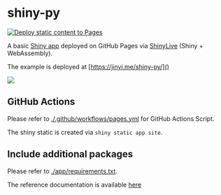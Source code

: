 # shiny-py

[![Deploy static content to Pages](https://github.com/rickyking/shiny-py/actions/workflows/pages.yml/badge.svg)](https://github.com/rickyking/shiny-py/actions/workflows/pages.yml)

A basic [Shiny app](https://shinylive.io/py/examples/#plot-output) deployed on GitHub Pages via [ShinyLive](https://shiny.rstudio.com/py/docs/shinylive.html) (Shiny + WebAssembly).

The example is deployed at [https://jinyi.me/shiny-py/]()

![](https://shiny.rstudio.com/py/docs/shinylive-shinylive-deployment-model.png)

## GitHub Actions 

Please refer to [./.github/workflows/pages.yml](https://github.com/rickyking/shiny-py/blob/main/.github/workflows/pages.yml) for GitHub Actions Script.

The shiny static is created via `shiny static app site`.

## Include additional packages

Please refer to [./app/requirements.txt](https://github.com/rickyking/shiny-py/blob/main/app/requirements.txt).

The reference documentation is available [here](https://shiny.rstudio.com/py/docs/shinylive.html#python-packages)
